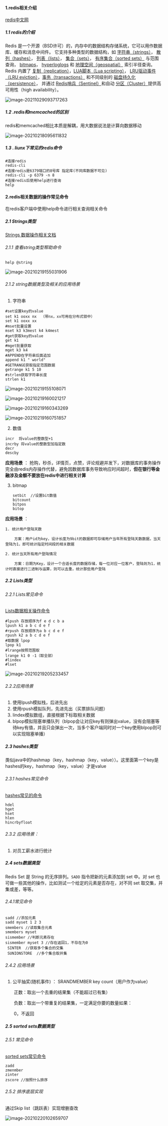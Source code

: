 



#### 1.redis相关介绍

[redis中文网](http://redis.cn/)

##### 1.1 redis的介绍

Redis 是一个开源（BSD许可）的，内存中的数据结构存储系统，它可以用作数据库、缓存和消息中间件。 它支持多种类型的数据结构，如 [字符串（strings）](http://redis.cn/topics/data-types-intro.html#strings)， [散列（hashes）](http://redis.cn/topics/data-types-intro.html#hashes)， [列表（lists）](http://redis.cn/topics/data-types-intro.html#lists)， [集合（sets）](http://redis.cn/topics/data-types-intro.html#sets)， [有序集合（sorted sets）](http://redis.cn/topics/data-types-intro.html#sorted-sets) 与范围查询， [bitmaps](http://redis.cn/topics/data-types-intro.html#bitmaps)， [hyperloglogs](http://redis.cn/topics/data-types-intro.html#hyperloglogs) 和 [地理空间（geospatial）](http://redis.cn/commands/geoadd.html) 索引半径查询。 Redis 内置了 [复制（replication）](http://redis.cn/topics/replication.html)，[LUA脚本（Lua scripting）](http://redis.cn/commands/eval.html)， [LRU驱动事件（LRU eviction）](http://redis.cn/topics/lru-cache.html)，[事务（transactions）](http://redis.cn/topics/transactions.html) 和不同级别的 [磁盘持久化（persistence）](http://redis.cn/topics/persistence.html)， 并通过 [Redis哨兵（Sentinel）](http://redis.cn/topics/sentinel.html)和自动 [分区（Cluster）](http://redis.cn/topics/cluster-tutorial.html)提供高可用性（high availability）。

![image-20211029093717263](https://raw.githubusercontent.com/CNRF/noteImage/main/image/202302050032691.png)

##### 1.2  .redis和memcached的区别

redis和memcached相比本质是解耦，用大数据说法是计算向数据移动

![image-20210218095611832](https://raw.githubusercontent.com/CNRF/noteImage/main/image/202302050032346.png)

##### 1.3 . liunx下常见的redis命令

```liunx
#连接redis
redis-cli
#连接redis是6379端口的8号库 指定库(不同库数据不可见)
redis-cli -p 6379 -n 8
#连接redis后使用help进行查询
help 
```

#### 2.redis相关数据的操作常见命令

在redis客户端中使用help命令进行相关查询相关命令

##### 2.1 Strings类型

[Strings 数据操作相关文档](https://redis.io/commands#string)

###### 2.1.1 查看string类型帮助命令

```liunx
help @string
```

![image-20210219155031906](https://raw.githubusercontent.com/CNRF/noteImage/main/image/202302050033372.png)

###### 2.1.2  string数据类型及相关的应用场景

1. 字符串

  ```
  #set设置key的value
  set k1 ooxx nx  （带nx，xx可用在分布式锁中）
  set k1 ooxx xx
  #mset批量设置
  mset k3 k3mest k4 k4mest
  #get获取key的value
  get k1
  #mget批量获取
  mget k3 k4
  #APPEND在字符串后面追加
  append k1 " world"
  #GETRANGE获取指定范围数据
  getrange k1 5 10
  #strlen获取字符串长度
  strlen k1
  ```

  ![image-20210219155108071](https://raw.githubusercontent.com/CNRF/noteImage/main/image/202302050033607.png)

  ![image-20210219160021217](https://raw.githubusercontent.com/CNRF/noteImage/main/image/202302050033339.png)

  ![image-20210219160343269](https://raw.githubusercontent.com/CNRF/noteImage/main/image/202302050033377.png)

  ![image-20210219160751857](https://raw.githubusercontent.com/CNRF/noteImage/main/image/202302050033664.png)

2. 数值

  ```
  incr  将value的整数型+1
  incrby 将value的整数型加指定数
  decr 
  descby
  ```

  **应用场景** ： 抢购，秒杀，详情页，点赞，评论规避并发下，对数据库的事务操作完全由redis内存操作代替，避免因数据库事务导致响应时间超时，**但在银行等金融涉及金额不要放在redis中进行相关计算**

3. bitmap

	```
	setbit  //设置bit数值
	bitcount  
	bitpos
	bitop
	```

**应用场景** ：
	
	1. 统计用户登陆天数
	
		方案：用户id为key，设计长度为9bit的数据即可存储用户当年所有登陆天数数据，当天登陆为1，即可统计指定时间段的相关数据
	
	2. 统计当天所有用户登陆情况
	
		方案：日期为Key，设计一个合适长度的数据存储，每一位对应一位客户，登陆则为1，统计时直接进行二进制与运算，则可以去重，统计那些用户登陆

##### 2.2  Lists类型

###### 2.2.1 Lists常见命令

[Lists数据相关操作命令](https://redis.io/commands#list)

```
#lpush 存放顺序为f e d c b a
lpush k1 a b c d e f
#rpush 存放顺序为a b c d e f
rpush k2 a b c d e f
#取数据 lpop
lpop k1 
#lrange按照范围取
lrange k1 0 -1（取全部）
#lindex
#lset

```



![image-20210219205233457](https://raw.githubusercontent.com/CNRF/noteImage/main/image/202302050033100.png)

###### 2.2.2应用场景

1. 使用lpush模拟栈，后进先出
2. 使用rpush模拟队列，先进先出（买票排队问题）
3. lindex模拟数组，直接根据下标取相关数据
4. blpop模拟阻塞单播队列（blpop会让对应key有则弹出value，没有会阻塞等待key有值，并且只会弹出一次，当多个客户端同时对一个key使用blpop则可以实现阻塞单播）

##### 2.3 hashes类型

类似java中的hashmap（key，hashmap（key，value））。这里面第一个key是hashes的key，hashmap（key，value）才是value

###### 2.3.1 hashes常见命令

[hashes常见的命令](https://redis.io/commands#hash)

```
hdel
hget
hset
hlen
hincrbyfloat
```

###### 2.3.2 应用场景：

1. 对员工薪水进行统计

##### 2.4 sets数据类型

Redis Set 是 String 的无序排列。`SADD` 指令把新的元素添加到 set 中。对 set 也可做一些其他的操作，比如测试一个给定的元素是否存在，对不同 set 取交集，并集或差，等等。

###### 2.4.1常见命令

```
sadd //添加元素
sadd myset 1 2 3
smembers //读取集合元素
smembers myset
sismember //判断元素存在
sismember myset 3 //存在返回1，不存在为0
 SINTER  //获取多个集合的交集
 SUNIONSTORE  //多个集合取并集
```

###### 2.4.2 应用场景

1.  公平抽奖(随机事件) ：  SRANDMEMBER key count（用户作为value）

	​						正数：取出一个去重的结果集（不能超过已有集）

	​						负数：取出一个带重复的结果集，一定满足你要的数量如果：

	​						0，不返回

##### 2.5 sorted sets数据类型

###### 2.5.1 常见命令

[sorted sets常见命令](https://redis.io/commands#sorted_set)

```
zadd
zmenmber
zinter
zscore //按照什么排序
```

###### 2.5.2 排序底层实现

通过Skip list（跳跃表）实现增删查改

![image-20210220102659707](https://raw.githubusercontent.com/CNRF/noteImage/main/image/202302050033206.png)